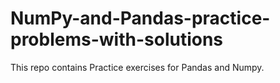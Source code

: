 # NumPy-and-Pandas-practice-problems-with-solutions
This repo contains Practice exercises for Pandas and Numpy.
